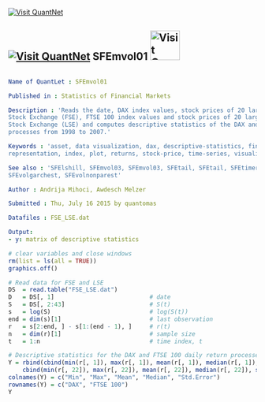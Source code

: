 
[<img src="https://github.com/QuantLet/Styleguide-and-Validation-procedure/blob/master/pictures/banner.png" alt="Visit QuantNet">](http://quantlet.de/index.php?p=info)

## [<img src="https://github.com/QuantLet/Styleguide-and-Validation-procedure/blob/master/pictures/qloqo.png" alt="Visit QuantNet">](http://quantlet.de/) **SFEmvol01** [<img src="https://github.com/QuantLet/Styleguide-and-Validation-procedure/blob/master/pictures/QN2.png" width="60" alt="Visit QuantNet 2.0">](http://quantlet.de/d3/ia)

```yaml

Name of QuantLet : SFEmvol01

Published in : Statistics of Financial Markets

Description : 'Reads the date, DAX index values, stock prices of 20 largest companies at Frankfurt
Stock Exchange (FSE), FTSE 100 index values and stock prices of 20 largest companies at London
Stock Exchange (LSE) and computes descriptive statistics of the DAX and FTSE 100 daily return
processes from 1998 to 2007.'

Keywords : 'asset, data visualization, dax, descriptive-statistics, financial, ftse100, graphical
representation, index, plot, returns, stock-price, time-series, visualization'

See also : 'SFElshill, SFEmvol03, SFEmvol03, SFEtail, SFEtail, SFEtimeret, SFEtimeret,
SFEvolgarchest, SFEvolnonparest'

Author : Andrija Mihoci, Awdesch Melzer

Submitted : Thu, July 16 2015 by quantomas

Datafiles : FSE_LSE.dat

Output: 
- y: matrix of descriptive statistics

```


```r
# clear variables and close windows
rm(list = ls(all = TRUE))
graphics.off()

# Read data for FSE and LSE
DS  = read.table("FSE_LSE.dat")
D   = DS[, 1]                           # date
S   = DS[, 2:43]                        # S(t)
s   = log(S)                            # log(S(t))
end = dim(s)[1]                         # last observation
r   = s[2:end, ] - s[1:(end - 1), ]     # r(t)
n   = dim(r)[1]                         # sample size
t   = 1:n                               # time index, t

# Descriptive statistics for the DAX and FTSE 100 daily return processes
Y = rbind(cbind(min(r[, 1]), max(r[, 1]), mean(r[, 1]), median(r[, 1]), sd(r[, 1]/sqrt(n))), 
    cbind(min(r[, 22]), max(r[, 22]), mean(r[, 22]), median(r[, 22]), sd(r[, 22]/sqrt(n))))
colnames(Y) = c("Min", "Max", "Mean", "Median", "Std.Error")
rownames(Y) = c("DAX", "FTSE 100")
Y
```
